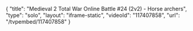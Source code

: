 {
    "title": "Medieval 2 Total War Online Battle #24 (2v2) - Horse archers",
    "type": "solo",
    "layout": "iframe-static",
    "videoId": "117407858",
    "url": "\/tvpembed\/117407858"
}